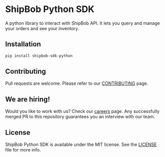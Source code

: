 # ShipBob Python SDK

A python library to interact with ShipBob API. It lets you query and manage your orders and see your inventory.


## Installation

```bash
pip install shipbob-sdk-python
```

## Contributing
Pull requests are welcome. Please refer to our [CONTRIBUTING](./CONTRIBUTING.md) page.


## We are hiring!

Would you like to work with us? Check our
[careers](https://www.communityphone.org/career) page. Any
successfully merged PR to this repository guarantees you an interview
with our team.


## License

ShipBob Python SDK is available under the MIT license. See the [LICENSE](./LICENSE) file for more info.

